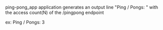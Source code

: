 ping-pong_app application generates an output line "Ping / Pongs: <N> " with the access count(N) of the /pingpong endpoint 



ex: Ping / Pongs: 3